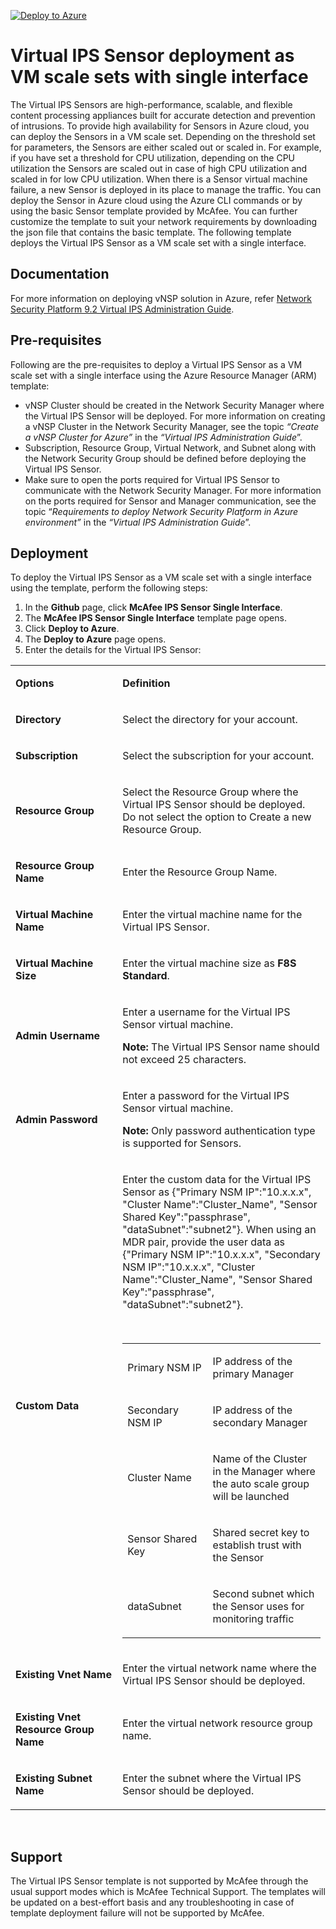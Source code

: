 [![Deploy to Azure](http://azuredeploy.net/deploybutton.png)](https://azuredeploy.net/)
<h1>Virtual IPS Sensor deployment as VM scale sets with single interface</h1>
<p>The Virtual IPS Sensors are high-performance, scalable, and flexible content processing appliances built for accurate detection and prevention of intrusions. To provide high availability for Sensors in Azure cloud, you can deploy the Sensors in a VM scale set. Depending on the threshold set for parameters, the Sensors are either scaled out or scaled in. For example, if you have set a threshold for CPU utilization, depending on the CPU utilization the Sensors are scaled out in case of high CPU utilization and scaled in for low CPU utilization. When there is a Sensor virtual machine failure, a new Sensor is deployed in its place to manage the traffic. You can deploy the Sensor in Azure cloud using the Azure CLI commands or by using the basic Sensor template provided by McAfee. You can further customize the template to suit your network requirements by downloading the json file that contains the basic template. The following template deploys the Virtual IPS Sensor as a VM scale set with a single interface.</p>
<h2>Documentation</h2>
<p>For more information on deploying vNSP solution in Azure, refer <a href="https://kc.mcafee.com/corporate/index?page=content&amp;id=PD27461&amp;actp=null&amp;viewlocale=en_US&amp;showDraft=false&amp;platinum_status=false&amp;locale=en_US">Network Security Platform 9.2 Virtual IPS Administration Guide</a>.</p>
<h2>Pre-requisites</h2>
<p>Following are the pre-requisites to deploy a Virtual IPS Sensor as a VM scale set with a single interface using the Azure Resource Manager (ARM) template:</p>
<ul>
<li>vNSP Cluster should be created in the Network Security Manager where the Virtual IPS Sensor will be deployed. For more information on creating a vNSP Cluster in the Network Security Manager, see the topic <em>&ldquo;Create a vNSP Cluster for Azure&rdquo;</em> in the <em>&ldquo;Virtual IPS Administration Guide</em>&rdquo;.</li>
<li>Subscription, Resource Group, Virtual Network, and Subnet along with the Network Security Group should be defined before deploying the Virtual IPS Sensor.</li>
<li>Make sure to open the ports required for Virtual IPS Sensor to communicate with the Network Security Manager. For more information on the ports required for Sensor and Manager communication, see the topic &ldquo;<em>Requirements to deploy Network Security Platform in Azure environment&rdquo;</em> in the <em>&ldquo;Virtual IPS Administration Guide</em>&rdquo;.</li>
</ul>
<h2>Deployment</h2>
<p>To deploy the Virtual IPS Sensor as a VM scale set with a single interface using the template, perform the following steps:</p>
<ol>
<li>In the <strong>Github</strong> page, click <strong>McAfee IPS Sensor Single Interface</strong>.</li>
<li>The <strong>McAfee IPS Sensor Single Interface</strong> template page opens.</li>
<li>Click <strong>Deploy to Azure</strong>.</li>
<li>The <strong>Deploy to Azure</strong> page opens.</li>
<li>Enter the details for the Virtual IPS Sensor:</li>
</ol>
<table>
<tbody>
<tr>
<td width="204">
<p><strong>Options</strong></p>
</td>
<td width="420">
<p><strong>Definition</strong></p>
</td>
</tr>
<tr>
<td width="204">
<p><strong>Directory</strong></p>
</td>
<td width="420">
<p>Select the directory for your account.</p>
</td>
</tr>
<tr>
<td width="204">
<p><strong>Subscription</strong></p>
</td>
<td width="420">
<p>Select the subscription for your account.</p>
</td>
</tr>
<tr>
<td width="204">
<p><strong>Resource Group</strong></p>
</td>
<td width="420">
<p>Select the Resource Group where the Virtual IPS Sensor should be deployed. Do not select the option to Create a new Resource Group.</p>
</td>
</tr>
<tr>
<td width="204">
<p><strong>Resource Group Name</strong></p>
</td>
<td width="420">
<p>Enter the Resource Group Name.</p>
</td>
</tr>
<tr>
<td width="204">
<p><strong>Virtual Machine Name</strong></p>
</td>
<td width="420">
<p>Enter the virtual machine name for the Virtual IPS Sensor.</p>
</td>
</tr>
<tr>
<td width="204">
<p><strong>Virtual Machine Size</strong></p>
</td>
<td width="420">
<p>Enter the virtual machine size as <strong>F8S Standard</strong>.</p>
</td>
</tr>
<tr>
<td width="204">
<p><strong>Admin Username</strong></p>
</td>
<td width="420">
<p>Enter a username for the Virtual IPS Sensor virtual machine.</p>
<p><strong>Note:</strong> The Virtual IPS Sensor name should not exceed 25 characters.</p>
</td>
</tr>
<tr>
<td width="204">
<p><strong>Admin Password</strong></p>
</td>
<td width="420">
<p>Enter a password for the Virtual IPS Sensor virtual machine.</p>
<p><strong>Note:</strong> Only password authentication type is supported for Sensors.</p>
</td>
</tr>
<tr>
<td width="204">
<p><strong>Custom Data</strong></p>
</td>
<td width="420">
<p>Enter the custom data for the Virtual IPS Sensor as {"Primary NSM IP":"10.x.x.x", "Cluster Name":"Cluster_Name", "Sensor Shared Key":"passphrase", "dataSubnet":"subnet2"}. When using an MDR pair, provide the user data as {"Primary NSM IP":"10.x.x.x", "Secondary NSM IP":"10.x.x.x", "Cluster Name":"Cluster_Name", "Sensor Shared Key":"passphrase", "dataSubnet":"subnet2"}.</p>
<p>&nbsp;</p>
<table>
<tbody>
<tr>
<td width="155">
<p>Primary NSM IP</p>
</td>
<td width="250">
<p>IP address of the primary Manager</p>
</td>
</tr>
<tr>
<td width="155">
<p>Secondary NSM IP</p>
</td>
<td width="250">
<p>IP address of the secondary Manager</p>
</td>
</tr>
<tr>
<td width="155">
<p>Cluster Name</p>
</td>
<td width="250">
<p>Name of the Cluster in the Manager where the auto scale group will be launched</p>
</td>
</tr>
<tr>
<td width="155">
<p>Sensor Shared Key</p>
</td>
<td width="250">
<p>Shared secret key to establish trust with the Sensor</p>
</td>
</tr>
<tr>
<td width="155">
<p>dataSubnet</p>
</td>
<td width="250">
<p>Second subnet which the Sensor uses for monitoring traffic</p>
</td>
</tr>
</tbody>
</table>
</td>
</tr>
<tr>
<td width="204">
<p><strong>Existing Vnet Name</strong></p>
</td>
<td width="420">
<p>Enter the virtual network name where the Virtual IPS Sensor should be deployed.</p>
</td>
</tr>
<tr>
<td width="204">
<p><strong>Existing Vnet Resource Group Name</strong></p>
</td>
<td width="420">
<p>Enter the virtual network resource group name.</p>
</td>
</tr>
<tr>
<td width="204">
<p><strong>Existing Subnet Name</strong></p>
</td>
<td width="420">
<p>Enter the subnet where the Virtual IPS Sensor should be deployed.</p>
</td>
</tr>
</tbody>
</table>
<p>&nbsp;</p>
<h2>Support</h2>
<p>The Virtual IPS Sensor template is not supported by McAfee through the usual support modes which is McAfee Technical Support. The templates will be updated on a best-effort basis and any troubleshooting in case of template deployment failure will not be supported by McAfee.</p>
<p>&nbsp;</p>